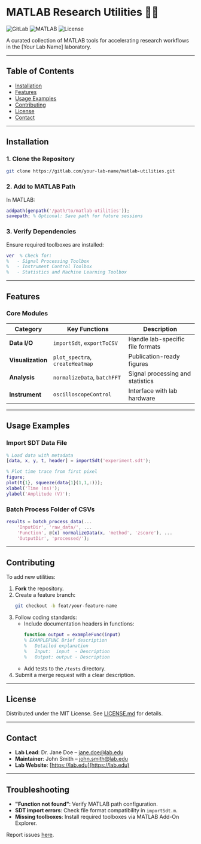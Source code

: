 # MATLAB Research Utilities 🧬🔧

![GitLab](https://img.shields.io/badge/GitLab-%23181717.svg?style=flat&logo=gitlab&logoColor=white)
![MATLAB](https://img.shields.io/badge/MATLAB-R2023b%2B-blue.svg)
![License](https://img.shields.io/badge/License-MIT-green.svg)

A curated collection of MATLAB tools for accelerating research workflows in the [Your Lab Name] laboratory. 

---

## Table of Contents
- [Installation](#installation)
- [Features](#features)
- [Usage Examples](#usage-examples)
- [Contributing](#contributing)
- [License](#license)
- [Contact](#contact)

---

## Installation

### 1. Clone the Repository
```bash
git clone https://gitlab.com/your-lab-name/matlab-utilities.git
```

### 2. Add to MATLAB Path
In MATLAB:
```matlab
addpath(genpath('/path/to/matlab-utilities'));
savepath; % Optional: Save path for future sessions
```

### 3. Verify Dependencies
Ensure required toolboxes are installed:
```matlab
ver  % Check for:
%   - Signal Processing Toolbox
%   - Instrument Control Toolbox
%   - Statistics and Machine Learning Toolbox
```

---

## Features

### Core Modules
| Category          | Key Functions                     | Description                                  |
|-------------------|-----------------------------------|----------------------------------------------|
| **Data I/O**      | `importSdt`, `exportToCSV`        | Handle lab-specific file formats             |
| **Visualization** | `plot_spectra`, `createHeatmap`   | Publication-ready figures                    |
| **Analysis**      | `normalizeData`, `batchFFT`       | Signal processing and statistics             |
| **Instrument**    | `oscilloscopeControl`             | Interface with lab hardware                  |

---

## Usage Examples

### Import SDT Data File
```matlab
% Load data with metadata
[data, x, y, t, header] = importSdt('experiment.sdt');

% Plot time trace from first pixel
figure;
plot(t{1}, squeeze(data{1}(1,1,:)));
xlabel('Time (ns)');
ylabel('Amplitude (V)');
```

### Batch Process Folder of CSVs
```matlab
results = batch_process_data(...
    'InputDir', 'raw_data/', ...
    'Function', @(x) normalizeData(x, 'method', 'zscore'), ...
    'OutputDir', 'processed/');
```

---

## Contributing

To add new utilities:
1. **Fork** the repository.
2. Create a feature branch:
   ```bash
   git checkout -b feat/your-feature-name
   ```
3. Follow coding standards:
   - Include documentation headers in functions:
     ```matlab
     function output = exampleFunc(input)
     % EXAMPLEFUNC Brief description
     %   Detailed explanation
     %   Input:  input  - Description
     %   Output: output - Description
     ```
   - Add tests to the `/tests` directory.
4. Submit a merge request with a clear description.

---

## License
Distributed under the MIT License. See [LICENSE.md](LICENSE.md) for details.

---

## Contact
- **Lab Lead**: Dr. Jane Doe – [jane.doe@lab.edu](mailto:jane.doe@lab.edu)
- **Maintainer**: John Smith – [john.smith@lab.edu](mailto:john.smith@lab.edu)
- **Lab Website**: [https://lab.edu](https://lab.edu)

---

## Troubleshooting
- **"Function not found"**: Verify MATLAB path configuration.
- **SDT import errors**: Check file format compatibility in `importSdt.m`.
- **Missing toolboxes**: Install required toolboxes via MATLAB Add-On Explorer.

Report issues [here](https://gitlab.com/your-lab-name/matlab-utilities/-/issues).